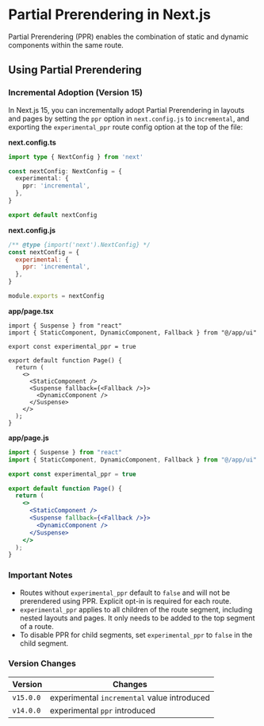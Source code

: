 # Partial Prerendering in Next.js

Partial Prerendering (PPR) enables the combination of static and dynamic components within the same route.

## Using Partial Prerendering

### Incremental Adoption (Version 15)

In Next.js 15, you can incrementally adopt Partial Prerendering in layouts and pages by setting the `ppr` option in `next.config.js` to `incremental`, and exporting the `experimental_ppr` route config option at the top of the file:

**next.config.ts**
```ts
import type { NextConfig } from 'next'

const nextConfig: NextConfig = {
  experimental: {
    ppr: 'incremental',
  },
}

export default nextConfig
```

**next.config.js**
```js
/** @type {import('next').NextConfig} */
const nextConfig = {
  experimental: {
    ppr: 'incremental',
  },
}

module.exports = nextConfig
```

**app/page.tsx**
```tsx
import { Suspense } from "react"
import { StaticComponent, DynamicComponent, Fallback } from "@/app/ui"

export const experimental_ppr = true

export default function Page() {
  return (
    <>
      <StaticComponent />
      <Suspense fallback={<Fallback />}>
        <DynamicComponent />
      </Suspense>
    </>
  );
}
```

**app/page.js**
```jsx
import { Suspense } from "react"
import { StaticComponent, DynamicComponent, Fallback } from "@/app/ui"

export const experimental_ppr = true

export default function Page() {
  return (
    <>
      <StaticComponent />
      <Suspense fallback={<Fallback />}>
        <DynamicComponent />
      </Suspense>
    </>
  );
}
```

### Important Notes

- Routes without `experimental_ppr` default to `false` and will not be prerendered using PPR. Explicit opt-in is required for each route.
- `experimental_ppr` applies to all children of the route segment, including nested layouts and pages. It only needs to be added to the top segment of a route.
- To disable PPR for child segments, set `experimental_ppr` to `false` in the child segment.

### Version Changes

| Version   | Changes                                     |
| --------- | ------------------------------------------- |
| `v15.0.0` | experimental `incremental` value introduced |
| `v14.0.0` | experimental `ppr` introduced               |